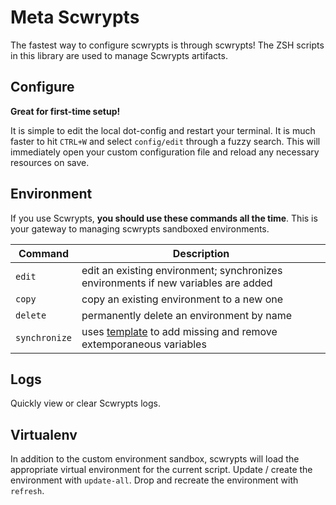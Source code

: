 # Meta Scwrypts

The fastest way to configure scwrypts is through scwrypts!
The ZSH scripts in this library are used to manage Scwrypts artifacts.


## Configure
**Great for first-time setup!**

It is simple to edit the local dot-config and restart your terminal.
It is much faster to hit `CTRL+W` and select `config/edit` through a fuzzy search.
This will immediately open your custom configuration file and reload any necessary resources on save.

## Environment
If you use Scwrypts, **you should use these commands all the time**.
This is your gateway to managing scwrypts sandboxed environments.

Command       | Description
------------- | ---------------------------------------------------------------------------------------
`edit`        | edit an existing environment; synchronizes environments if new variables are added
`copy`        | copy an existing environment to a new one
`delete`      | permanently delete an environment by name
`synchronize` | uses [template](../../.template.env) to add missing and remove extemporaneous variables

## Logs
Quickly view or clear Scwrypts logs.

## Virtualenv
In addition to the custom environment sandbox, scwrypts will load the appropriate virtual environment for the current script.
Update / create the environment with `update-all`.
Drop and recreate the environment with `refresh`.
